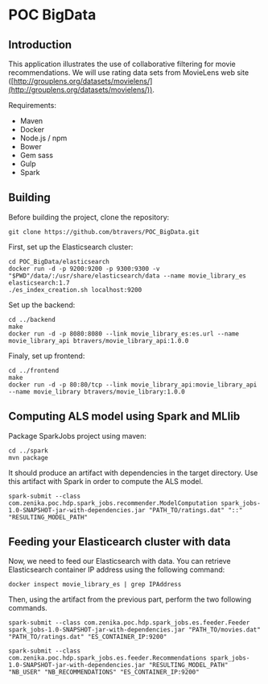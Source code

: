# POC BigData

## Introduction

This application illustrates the use of collaborative filtering for movie recommendations. We will use rating data sets from MovieLens web site ([http://grouplens.org/datasets/movielens/](http://grouplens.org/datasets/movielens/)).

Requirements:
- Maven
- Docker
- Node.js / npm
- Bower
- Gem sass
- Gulp
- Spark

## Building

Before building the project, clone the repository:

	git clone https://github.com/btravers/POC_BigData.git

First, set up the Elasticsearch cluster:

	cd POC_BigData/elasticsearch
	docker run -d -p 9200:9200 -p 9300:9300 -v "$PWD"/data/:/usr/share/elasticsearch/data --name movie_library_es elasticsearch:1.7
	./es_index_creation.sh localhost:9200

Set up the backend:

	cd ../backend
	make
	docker run -d -p 8080:8080 --link movie_library_es:es.url --name movie_library_api btravers/movie_library_api:1.0.0

Finaly, set up frontend:

	cd ../frontend
	make
	docker run -d -p 80:80/tcp --link movie_library_api:movie_library_api --name movie_library btravers/movie_library:1.0.0

## Computing ALS model using Spark and MLlib

Package SparkJobs project using maven:

	cd ../spark
	mvn package

It should produce an artifact with dependencies in the target directory. Use this artifact with Spark in order to compute the ALS model.

	spark-submit --class com.zenika.poc.hdp.spark_jobs.recommender.ModelComputation spark_jobs-1.0-SNAPSHOT-jar-with-dependencies.jar "PATH_TO/ratings.dat" "::" "RESULTING_MODEL_PATH"

## Feeding your Elasticearch cluster with data

Now, we need to feed our Elasticsearch with data. You can retrieve Elasticsearch container IP address using the following command:

	docker inspect movie_library_es | grep IPAddress

Then, using the artifact from the previous part, perform the two following commands.

	spark-submit --class com.zenika.poc.hdp.spark_jobs.es.feeder.Feeder spark_jobs-1.0-SNAPSHOT-jar-with-dependencies.jar "PATH_TO/movies.dat" "PATH_TO/ratings.dat" "ES_CONTAINER_IP:9200"

	spark-submit --class com.zenika.poc.hdp.spark_jobs.es.feeder.Recommendations spark_jobs-1.0-SNAPSHOT-jar-with-dependencies.jar "RESULTING_MODEL_PATH" "NB_USER" "NB_RECOMMENDATIONS" "ES_CONTAINER_IP:9200"


	

